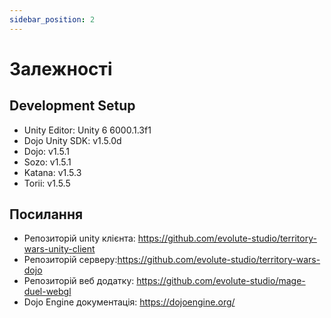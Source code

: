 ```yaml
---
sidebar_position: 2
---
```


# Залежності

## Development Setup

- Unity Editor: Unity 6 6000.1.3f1
- Dojo Unity SDK: v1.5.0d
- Dojo: v1.5.1
- Sozo: v1.5.1
- Katana: v1.5.3
- Torii: v1.5.5

## Посилання

- Репозиторій unity клієнта: https://github.com/evolute-studio/territory-wars-unity-client
- Репозиторій серверу:https://github.com/evolute-studio/territory-wars-dojo
- Репозиторій веб додатку: https://github.com/evolute-studio/mage-duel-webgl
- Dojo Engine документація: https://dojoengine.org/
